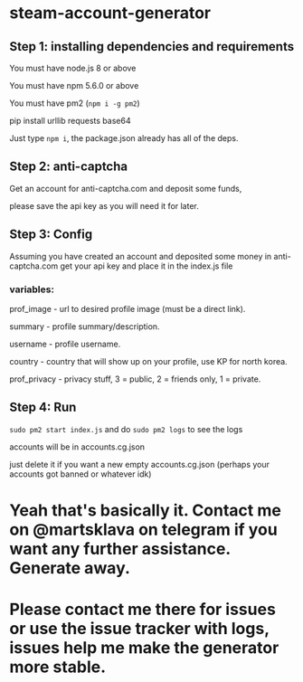 # steam-account-generator

## Step 1: installing dependencies and requirements
You must have node.js 8 or above


You must have npm 5.6.0 or above


You must have pm2 (`npm i -g pm2`)

pip install urllib requests base64 

Just type `npm i`, the package.json already has all of the deps.

## Step 2: anti-captcha
Get an account for anti-captcha.com and deposit some funds, 


please save the api key as you will need it for later.

## Step 3: Config

Assuming you have created an account and deposited some money in anti-captcha.com get your api key and place it in the index.js file

### variables:


prof_image - url to desired profile image (must be a direct link).


summary - profile summary/description.


username - profile username.


country - country that will show up on your profile, use KP for north korea.


prof_privacy - privacy stuff, 3 = public, 2 = friends only, 1 = private.


## Step 4: Run
`sudo pm2 start index.js` and do `sudo pm2 logs` to see the logs


accounts will be in accounts.cg.json


just delete it if you want a new empty accounts.cg.json (perhaps your accounts got banned or whatever idk)


# Yeah that's basically it. Contact me on @martsklava on telegram if you want any further assistance. Generate away.


# Please contact me there for issues or use the issue tracker with logs, issues help me make the generator more stable.
